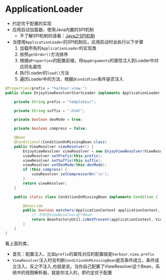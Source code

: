 # ApplicationLoader

* 约定优于配置的实现
* 应用启动加载器，使用Java内置的SPI机制
    * 不了解SPI机制的请看：[Java之SPI机制](https://www.cnblogs.com/googlemeoften/p/5715262.html)
* 当使用`ApplicationLoader`的SPI机制后，应用启动时会执行以下步骤
    1. 加载所有的`ApplicationLoader`的实现类
    2. 依照`getOrder()`方法排序
    3. 根据`@Properties`的配置前缀，将`AppArguments`的属性注入到Loader中对应同名属性
    4. 执行Loader的`load()`方法
    5. 遍历Loader中的方法，根据`@Condidtion`条件是否注入


```java
@Properties(prefix = "harbour.view.")
public class EnjoyViewResolverStartLoader implements ApplicationLoader {

    private String prefix = "templates/";

    private String suffix = ".html";

    private boolean devMode = true;

    private boolean compress = false;

    @Bean
    @Conditional(ConditionOnMissingBean.class)
    public ViewResolver viewResolver() {
        EnjoyViewResolver viewResolver = new EnjoyViewResolver(ViewResolverType.CLASSLOADER);
        viewResolver.setPrefix(this.prefix);
        viewResolver.setSuffix(this.suffix);
        viewResolver.setDevMode(this.devMode);
        if (this.compress) {
            viewResolver.setCompressorOn('\n');
        }
        return viewResolver;
    }

    public static class ConditionOnMissingBean implements Condition {

        @Override
        public boolean matchers(ApplicationContext applicationContext, AppArguments appArguments) {
            // 不存在ViewResolver这个Bean
            return BeanFactoryUtil.isNotPresent(applicationContext, ViewResolver.class);
        }
    }
}
```

看上面的类，

* 首先：配置注入，比如`prefix`的属性对应的配置就是`harbour.view.prefix`
* `ViewResolver`注入时会判断`ConditionOnMinssingBean`是否条件成立，条件成立注入，反之不注入,也就是说，当你自己配置了ViewResolver这个Bean，系统中的视图解析器，就是你注入的，即约定优于配置



